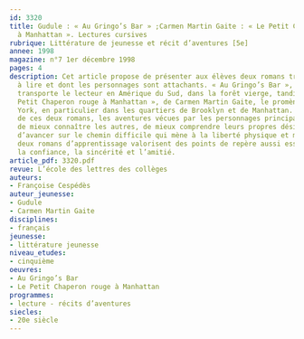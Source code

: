 ```yaml
---
id: 3320
title: Gudule : « Au Gringo’s Bar » ;Carmen Martin Gaite : « Le Petit Chaperon rouge
  à Manhattan ». Lectures cursives 
rubrique: Littérature de jeunesse et récit d’aventures [5e]
annee: 1998
magazine: n°7 1er décembre 1998
pages: 4
description: Cet article propose de présenter aux élèves deux romans très agréables
  à lire et dont les personnages sont attachants. « Au Gringo’s Bar », de Gudule,
  transporte le lecteur en Amérique du Sud, dans la forêt vierge, tandis que « Le
  Petit Chaperon rouge à Manhattan », de Carmen Martin Gaite, le promène dans New
  York, en particulier dans les quartiers de Brooklyn et de Manhattan. Dans chacun
  de ces deux romans, les aventures vécues par les personnages principaux leur permettent
  de mieux connaître les autres, de mieux comprendre leurs propres désirs et donc
  d’avancer sur le chemin difficile qui mène à la liberté physique et morale. Ces
  deux romans d’apprentissage valorisent des points de repère aussi essentiels que
  la confiance, la sincérité et l’amitié.
article_pdf: 3320.pdf
revue: L’école des lettres des collèges
auteurs:
- Françoise Cespédès
auteur_jeunesse:
- Gudule
- Carmen Martin Gaite
disciplines:
- français
jeunesse:
- littérature jeunesse
niveau_etudes:
- cinquième
oeuvres:
- Au Gringo’s Bar
- Le Petit Chaperon rouge à Manhattan
programmes:
- lecture - récits d’aventures
siecles:
- 20e siècle
---
```

